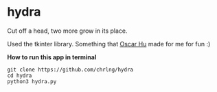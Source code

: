 # hydra

Cut off a head, two more grow in its place.

Used the tkinter library.
Something that [Oscar Hu](https://github.com/oscar-hu) made for me for fun :) 

**How to run this app in terminal**
```
git clone https://github.com/chrlng/hydra
cd hydra
python3 hydra.py
```
